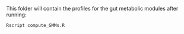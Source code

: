 This folder will contain the profiles for the gut metabolic modules after
running:

```
Rscript compute_GMMs.R
```

